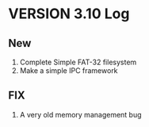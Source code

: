 # VERSION 3.10 Log
## New
1. Complete Simple FAT-32 filesystem
2. Make a simple IPC framework
## FIX
1. A very old memory management bug